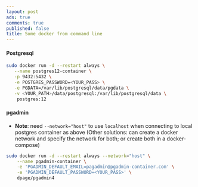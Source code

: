 ```yaml
---
layout: post
ads: true
comments: true
published: false
title: Some docker from command line
---
```

#### Postgresql

```bash
sudo docker run -d --restart always \
   --name postgres12-container \
   -p 9432:5432 \
   -e POSTGRES_PASSWORD=<YOUR_PASS> \
   -e PGDATA=/var/lib/postgresql/data/pgdata \
   -v <YOUR_PATH>/data/postgresql:/var/lib/postgresql/data \
    postgres:12
```

#### pgadmin

- **Note**: need `--network="host"` to use `localhost` when connecting to local postgres container as above (Other solutions: can create a docker network and specify the network for both; or create both in a docker-compose)

```bash
sudo docker run -d --restart always --network="host" \
    --name pgadmin-container \
    -e 'PGADMIN_DEFAULT_EMAIL=pagadmin@pgadmin-container.com' \
    -e 'PGADMIN_DEFAULT_PASSWORD=<YOUR_PASS>' \
    dpage/pgadmin4
```
